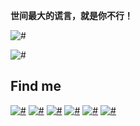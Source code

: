 **世间最大的谎言，就是你不行！**

![#](https://count.getloli.com/get/@Smart-Chou?theme=moebooru-h)

![#](https://github-readme-stats.vercel.app/api?username=Smart-Chou&show_icons=true&icon_color=0366d6&bg_color=ffffff&hide_title=true&hide=contribs&include_all_commits=true)

## Find me

[![#](https://img.shields.io/badge/-Blog-4FC08D?style=flat-square&logo=vuedotjs&logoColor=white)](https://codenoob.top)
[![#](https://img.shields.io/badge/-Telegram-1DA1F2?style=flat-square&logo=telegram&logoColor=white)](https://t.me/ChouCong)
[![#](https://img.shields.io/badge/-Twitter-1DA1F2?style=flat-square&logo=twitter&logoColor=white)](https://twitter.com/MIFSH912)
[![#](https://img.shields.io/badge/-Bilibili-00A1D6?style=flat-square&logo=bilibili&logoColor=white)](https://space.bilibili.com/372366303/)
[![#](https://img.shields.io/badge/-Email-D14836?style=flat-square&logo=gmail&logoColor=white)](mailto:3518439599@qq.com)
[![#](https://img.shields.io/badge/QQ-EB1923?style=flat-square&logo=tencent-qq&logoColor=000000)](http://wpa.qq.com/msgrd?v=3&uin=3518439599&site=qq&menu=yes)
<!--
## Platform & Tools

[![#](https://img.shields.io/badge/Windows-10-2376bc?style=flat-square&logo=windows&logoColor=ffffff)](https://www.microsoft.com/windows/get-windows-10)
[![#](https://img.shields.io/badge/IDE-Visual%20Studio%20Code-blue?style=flat-square&logo=visual-studio-code&logoColor=ffffff)](https://code.visualstudio.com/)

[![#](https://img.shields.io/badge/Xiaomi-10%20Pro-f5010c?style=flat-square&logo=xiaomi&logoColor=white)](https://www.mi.com/)
[![#](https://img.shields.io/badge/iPhone-12-999999?style=flat-square&logo=apple&logoColor=ffffff)](https://www.apple.com/)
[![#](https://img.shields.io/badge/Huawei-Matepad%20Pro-FF0000?style=flat-square&logo=huawei&logoColor=white)](https://www.huawei.com/)

[![#](https://img.shields.io/badge/-CSS3-1572B6?style=flat-square&logo=css3&logoColor=white)](https://www.w3.org/Style/CSS/)
[![#](https://img.shields.io/badge/-Sass-cc6699?style=flat-square&logo=sass&logoColor=white)](https://sass-lang.com/)
[![#](https://img.shields.io/badge/-NPM-cb3837?style=flat-square&logo=npm&logoColor=white)](https://npmjs.com/)
[![#](https://img.shields.io/badge/-PostCSS-dd3a0a?style=flat-square&logo=postcss&logoColor=white)](https://postcss.org/)
[![#](https://img.shields.io/badge/-HTML5-E34F26?style=flat-square&logo=html5&logoColor=white)](https://html.spec.whatwg.org/)
[![#](https://img.shields.io/badge/-Git-f05032?style=flat-square&logo=git&logoColor=white)](https://git-scm.com/)
[![#](https://img.shields.io/badge/-JavaScript-f7e018?style=flat-square&logo=javascript&logoColor=white)](https://www.ecma-international.org/)
[![#](https://img.shields.io/badge/-Vue.js-4fc08d?style=flat-square&logo=vue.js&logoColor=ffffff)](https://vuejs.org/)
[![#](https://img.shields.io/badge/-Node.js-43853d?style=flat-square&logo=node.js&logoColor=ffffff)](https://nodejs.org/)
[![#](https://img.shields.io/badge/-Nuxt.js-00C58E?style=flat-square&logo=nuxt.js&logoColor=white)](https://nuxtjs.org/)
[![#](https://img.shields.io/badge/-MongoDB-47A248?style=flat-square&logo=mongodb&logoColor=white)](https://www.mongodb.com/)
-->
